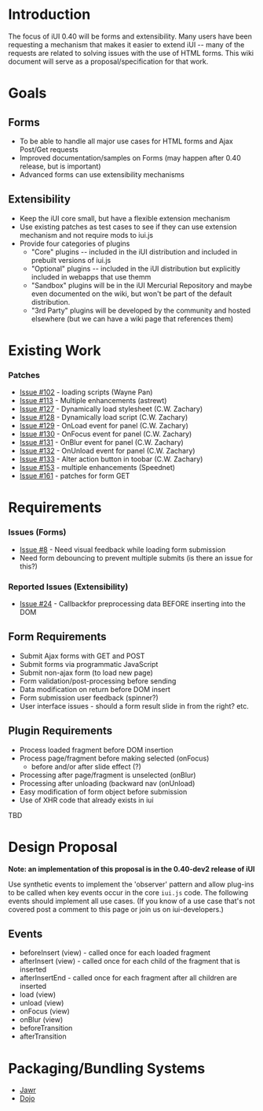 # Introduction #

The focus of iUI 0.40 will be forms and extensibility.  Many users have been requesting a mechanism that makes it easier to extend iUI -- many of the requests are related to solving issues with the use of HTML forms.  This wiki document will serve as a proposal/specification for that work.

# Goals #

## Forms ##
  * To be able to handle all major use cases for HTML forms and Ajax Post/Get requests
  * Improved documentation/samples on Forms (may happen after 0.40 release, but is important)
  * Advanced forms can use extensibility mechanisms

## Extensibility ##
  * Keep the iUI core small, but have a flexible extension mechanism
  * Use existing patches as test cases to see if they can use extension mechanism and not require mods to iui.js
  * Provide four categories of plugins
    * "Core" plugins -- included in the iUI distribution and included in prebuilt versions of iui.js
    * "Optional" plugins -- included  in  the iUI distribution but explicitly included  in webapps that use themm
    * "Sandbox" plugins will be in the iUI Mercurial Repository and maybe even documented on the wiki, but won't be part of the default distribution.
    * "3rd Party" plugins will be developed by the community and hosted elsewhere (but we can have a wiki page that references them)


# Existing Work #

### Patches ###
  * [Issue #102](https://code.google.com/p/iui/issues/detail?id=#102) - loading scripts (Wayne Pan)
  * [Issue #113](https://code.google.com/p/iui/issues/detail?id=#113) - Multiple enhancements (astrewt)
  * [Issue #127](https://code.google.com/p/iui/issues/detail?id=#127) - Dynamically load stylesheet (C.W. Zachary)
  * [Issue #128](https://code.google.com/p/iui/issues/detail?id=#128) -  Dynamically load script (C.W. Zachary)
  * [Issue #129](https://code.google.com/p/iui/issues/detail?id=#129) -  OnLoad event for panel (C.W. Zachary)
  * [Issue #130](https://code.google.com/p/iui/issues/detail?id=#130) -  OnFocus event for panel (C.W. Zachary)
  * [Issue #131](https://code.google.com/p/iui/issues/detail?id=#131) - OnBlur event for panel (C.W. Zachary)
  * [Issue #132](https://code.google.com/p/iui/issues/detail?id=#132) - OnUnload event for panel (C.W. Zachary)
  * [Issue #133](https://code.google.com/p/iui/issues/detail?id=#133) - Alter action button in toobar (C.W. Zachary)
  * [Issue #153](https://code.google.com/p/iui/issues/detail?id=#153) - multiple enhancements (Speednet)
  * [Issue #161](https://code.google.com/p/iui/issues/detail?id=#161) - patches for form GET

# Requirements #

### Issues (Forms) ###
  * [Issue #8](https://code.google.com/p/iui/issues/detail?id=#8) - Need visual feedback while loading form submission
  * Need form debouncing to prevent multiple submits (is there an issue for this?)

### Reported Issues (Extensibility) ###
  * [Issue #24](https://code.google.com/p/iui/issues/detail?id=#24)  - Callbackfor preprocessing data BEFORE inserting into the DOM

## Form Requirements ##
  * Submit Ajax forms with GET and POST
  * Submit forms via programmatic JavaScript
  * Submit non-ajax form (to load new page)
  * Form validation/post-processing before sending
  * Data modification on return before DOM insert
  * Form submission user feedback (spinner?)
  * User interface issues - should a form result slide in from the right?  etc.

## Plugin Requirements ##
  * Process loaded fragment before DOM insertion
  * Process page/fragment before making selected (onFocus)
    * before and/or after slide effect  (?)
  * Processing after page/fragment is unselected (onBlur)
  * Processing after unloading (backward nav (onUnload)
  * Easy modification of form object before submission
  * Use of XHR code that already exists in iui

TBD

# Design Proposal #

**Note: an implementation of this proposal is in the 0.40-dev2 release of iUI**

Use synthetic events to implement the 'observer' pattern and allow plug-ins to be called when key events occur in the core `iui.js` code.  The following events should implement all use cases.  (If you know of a use case that's not covered post a comment to this page or join us on iui-developers.)

## Events ##
  * beforeInsert (view) - called once for each loaded fragment
  * afterInsert (view) - called once for each child of the fragment that is inserted
  * afterInsertEnd - called once for each fragment after all children are inserted
  * load (view)
  * unload (view)
  * onFocus (view)
  * onBlur (view)
  * beforeTransition
  * afterTransition


# Packaging/Bundling Systems #
  * [Jawr](http://jawr.dev.java.net/)
  * [Dojo](http://www.dojotoolkit.org/book/dojo-book-0-9/part-4-meta-dojo/package-system-and-custom-builds)